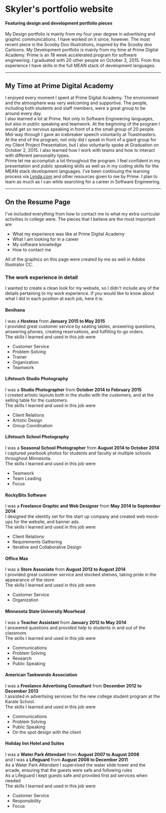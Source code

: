 # Skyler's portfolio website
#### Featuring design and development portfolio pieces
My Design portfolio is mainly from my four year degree in advertising and graphic communications. I have worked on it since, however.
The most recent piece is the Scooby Doo Illustrations, inspired by the Scooby doo Cartoons.
My Development portfolio is mainly from my time at Prime Digital Academy. Prime is an 18 week accelerated program for software engineering.
I graduated with 20 other people on October 2, 2015. From this experience I have skills in the full MEAN stack of development languages.
- - - -
## My Time at Prime Digital Academy
I enjoyed every moment I spent at Prime Digital Academy. The environment and the atmosphere was very welcoming and supportive. The people, including both
students and staff members, were a great group to be around every day.
<br>
I also learned a lot at Prime. Not only in Software Engineering languages, but also in public speaking and teamwork. At the beginning of the program I would
get so nervous speaking in front of a the small group of 20 people. Mid-way through I gave an icebreaker speech voluntarily at Toastmasters. At the end of the
program, not only did I speak in front of a giant group for my Client Project Presentation, but I also voluntarily spoke at Graduation on October 2, 2015.
I also learned how I work with teams and how to interact with different personality types.
<br>
Prime let me accomplish a lot throughout the program. I feel confident in my presentation and public speaking skills as well as in my coding skills for the MEAN
stack development languages. I've been continuing the learning process via [Lynda.com](http://www.lynda.com/) and other resources given to me by Prime. I plan
to learn as much as I can while searching for a career in Software Engineering.





- - - -
## On the Resume Page
I've included everything from how to contact me to what my extra curricular activities in college were. The pieces that I believe are the
most important are
* What my experience was like at Prime Digital Academy
* What I am looking for in a career
* My software knowledge
* How to contact me

All of the graphics on this page were created by me as well in Adobe Illustrator CC.
### The work experience in detail
I wanted to create a clean look for my website, so I didn't include any of the details pertaining to my work experience. If you would like
to know about what I did in each position at each job, here it is:

#### Benihana
I was a **Hostess** from **January 2015 to May 2015**
<br>I provided great customer service by seating tables, answering questions, answering phones, creating reservations, and fulfilling to-go orders.
<br>The skills I learned and used in this job were
* Customer Service
* Problem Solving
* Trainer
* Organization
* Teamwork

#### Lifetouch Studio Photography
I was a **Studio Photographer** from **October 2014 to February 2015**
<br>I created artistic layouts both in the studio with the customers, and at the selling table for the customers.
<br>The skills I learned and used in this job were
* Client Relations
* Artistic Design
* Group Coordination

#### Lifetouch School Photography
I was a **Seasonal School Photographer** from **August 2014 to October 2014**
<br>I captured yearbook photos for students and faculty at multiple schools throughout Minnesota.
<br>The skills I learned and used in this job were
* Teamwork
* Team Leading
* Focus

#### RockyBits Software
I was a **Freelance Graphic and Web Designer** from **May 2014 to September 2014**
<br>I designed the identity set for the start up company and created web mock-ups for the website, and banner ads.
<br>The skills I learned and used in this job were
* Client Relations
* Requirements Gathering
* Iterative and Collaborative Design

#### Office Max
I was a **Store Associate** from **August 2013 to August 2014**
<br>I provided great customer service and stocked shelves, taking pride in the appearance of the store
<br>The skills I learned and used in this job were
* Customer Service
* Organization

#### Minnesota State University Moorhead
I was a **Teacher Assistant** from **January 2012 to May 2014**
<br>I answered questions and provided help to students in and out of the classroom.
<br>The skills I learned and used in this job were
* Communications
* Problem Solving
* Research
* Public Speaking

#### American Taekwondo Association
I was a **Freelance Advertising Consultant** from **December 2012 to December 2013**
<br>I assisted in advertising services for the new college student program at the Karate School.
<br>The skills I learned and used in this job were
* Communications
* Problem Solving
* Public Speaking
* On the spot design with the client

#### Holiday Inn Hotel and Suites
I was a **Water Park Attendant** from **August 2007 to August 2008** <br>and I was a **Lifeguard** from **August 2008 to December 2011**
<br>As a Water Park Attendant I supervised the water slide tower and the arcade, ensuring that the guests were safe and following rules
<br>As a Lifeguard I kept guests safe and provided first aid services when needed
<br>The skills I learned and used in this job were
* Customer Service
* Responsibility
* Focus